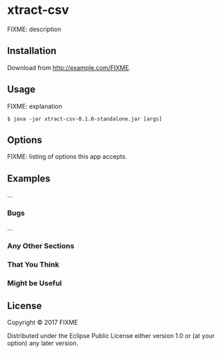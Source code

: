 # xtract-csv

FIXME: description

## Installation

Download from http://example.com/FIXME.

## Usage

FIXME: explanation

    $ java -jar xtract-csv-0.1.0-standalone.jar [args]

## Options

FIXME: listing of options this app accepts.

## Examples

...

### Bugs

...

### Any Other Sections
### That You Think
### Might be Useful

## License

Copyright © 2017 FIXME

Distributed under the Eclipse Public License either version 1.0 or (at
your option) any later version.
